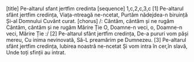[title] Pe-altarul sfant jertfim credinta
[sequence] 1,c,2,c,3,c
[1]
Pe-altarul sfânt jertfim credința,
Viața-ntreagă ne-ncetat,
Purtăm nădejdea-n biruință
Și-al Domnului Cuvânt curat.
[chorus]
/: Cântăm, cântăm și ne rugăm
Cântăm, cântăm și ne rugăm
Mărire Ție
O, Doamne-n veci, o, Doamne-n veci,
Mărire Ție :/
[2]
Pe-altarul sfânt jertfim credința,
De-a pururi vom păși mereu,
Cu inima nevinovată,
Să-L preamărim pe Dumnezeu.
[3]
Pe-altarul sfânt jertfim credința,
Iubirea noastră ne-ncetat
Și vom intra în cer,în slavă,
Unde toți sfinții au intrat.

